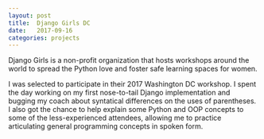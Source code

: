 ```yaml
---
layout: post
title:  Django Girls DC
date:   2017-09-16
categories: projects
---
```


Django Girls is a non-profit organization that hosts workshops around the world to spread the Python love and foster safe learning spaces for women.

I was selected to participate in their 2017 Washington DC workshop. I spent the day working on my first nose-to-tail Django implementation and bugging my coach about syntatical differences on the uses of parentheses. I also got the chance to help explain some Python and OOP concepts to some of the less-experienced attendees, allowing me to practice articulating general programming concepts in spoken form.